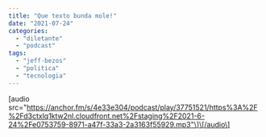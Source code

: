 ```yaml
---
title: "Que texto bunda mole!"
date: "2021-07-24"
categories: 
  - "diletante"
  - "podcast"
tags: 
  - "jeff-bezos"
  - "politica"
  - "tecnologia"
---
```


\[audio src="https://anchor.fm/s/4e33e304/podcast/play/37751521/https%3A%2F%2Fd3ctxlq1ktw2nl.cloudfront.net%2Fstaging%2F2021-6-24%2Fe0753759-8971-a47f-33a3-2a3163f55929.mp3"\]\[/audio\]
